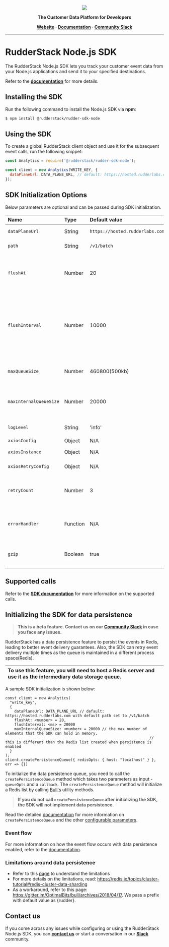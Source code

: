 <p align="center">
  <a href="https://rudderstack.com/">
    <img src="https://user-images.githubusercontent.com/59817155/121357083-1c571300-c94f-11eb-8cc7-ce6df13855c9.png">
  </a>
</p>

<p align="center"><b>The Customer Data Platform for Developers</b></p>

<p align="center">
  <b>
    <a href="https://rudderstack.com">Website</a>
    ·
    <a href="https://rudderstack.com/docs/stream-sources/rudderstack-sdk-integration-guides/rudderstack-node-sdk/">Documentation</a>
    ·
    <a href="https://rudderstack.com/join-rudderstack-slack-community">Community Slack</a>
  </b>
</p>

---

# RudderStack Node.js SDK

The RudderStack Node.js SDK lets you track your customer event data from your Node.js applications and send it to your specified destinations.

Refer to the [**documentation**](https://www.rudderstack.com/docs/stream-sources/rudderstack-sdk-integration-guides/rudderstack-node-sdk/) for more details.

## Installing the SDK

Run the following command to install the Node.js SDK via **npm**:

```bash
$ npm install @rudderstack/rudder-sdk-node
```

## Using the SDK

To create a global RudderStack client object and use it for the subsequent event calls, run the following snippet:

```javascript
const Analytics = require('@rudderstack/rudder-sdk-node');

const client = new Analytics(WRITE_KEY, {
  dataPlaneUrl: DATA_PLANE_URL, // default: https://hosted.rudderlabs.com
});
```

## SDK Initialization Options

Below parameters are optional and can be passed during SDK initialization.

| Name                   | Type     | Default value                   | Description                                                                                       |
| :--------------------- | :------- | :------------------------------ | :------------------------------------------------------------------------------------------------ |
| `dataPlaneUrl`         | String   | `https://hosted.rudderlabs.com` | The data plane URL.                                                                               |
| `path`                 | String   | `/v1/batch`                     | Path to batch endpoint.                                                                           |
| `flushAt`              | Number   | 20                              | The number of events to be flushed when reached this limit.                                       |
| `flushInterval`        | Number   | 10000                           | The maximum timespan (in milliseconds) after which the events from the in-memory queue is flushed |
| `maxQueueSize`         | Number   | 460800(500kb)                   | Maximum payload size of a batch request                                                           |
| `maxInternalQueueSize` | Number   | 20000                           | The maximum length of the in-memory queue                                                         |
| `logLevel`             | String   | 'info'                          | Log level. `Ex: 'debug', 'error'`                                                                 |
| `axiosConfig`          | Object   | N/A                             | Axios config                                                                                      |
| `axiosInstance`        | Object   | N/A                             | Axios instance                                                                                    |
| `axiosRetryConfig`     | Object   | N/A                             | Axios retry configuration                                                                         |
| `retryCount`           | Number   | 3                               | Number of times requests will be retried by axios if failed                                       |
| `errorHandler`         | Function | N/A                             | A function that will be called if request to server failed                                        |
| `gzip`                 | Boolean  | true                            | Whether to compress request with gzip or not                                                      |

## Supported calls

Refer to the [**SDK documentation**](https://www.rudderstack.com/docs/stream-sources/rudderstack-sdk-integration-guides/rudderstack-node-sdk/) for more information on the supported calls.

## Initializing the SDK for data persistence

> **This is a beta feature. Contact us on our [Community Slack](https://rudderstack.com/join-rudderstack-slack-community) in case you face any issues.**

RudderStack has a data persistence feature to persist the events in Redis, leading to better event delivery guarantees. Also, the SDK can retry event delivery multiple times as the queue is maintained in a different process space(Redis).

| To use this feature, you will need to host a Redis server and use it as the intermediary data storage queue. |
| :----------------------------------------------------------------------------------------------------------- |

A sample SDK initialization is shown below:

```
const client = new Analytics(
  "write_key",
  {
    dataPlaneUrl: DATA_PLANE_URL // default: https://hosted.rudderlabs.com with default path set to /v1/batch
    flushAt: <number> = 20,
    flushInterval: <ms> = 20000
    maxInternalQueueSize: <number> = 20000 // the max number of elements that the SDK can hold in memory,
                                                                // this is different than the Redis list created when persistence is enabled
  }
);
client.createPersistenceQueue({ redisOpts: { host: "localhost" } }, err => {})
```

To initialize the data persistence queue, you need to call the `createPersistenceQueue` method which takes two parameters as input - `queueOpts` and a `callback`. The `createPersistenceQueue` method will initialize a Redis list by calling [Bull's](https://github.com/OptimalBits/bull) utility methods.

> **If you do not call `createPersistenceQueue` after initializing the SDK, the SDK will not implement data persistence.**

Read the detailed [documentation](https://www.rudderstack.com/docs/stream-sources/rudderstack-sdk-integration-guides/rudderstack-node-sdk/#nodejs-sdk-data-persistence) for more information on `createPersistenceQueue` and the other [configurable parameters](https://www.rudderstack.com/docs/stream-sources/rudderstack-sdk-integration-guides/rudderstack-node-sdk/#configurable-parameters).

### Event flow

For more information on how the event flow occurs with data persistence enabled, refer to the [documentation](https://www.rudderstack.com/docs/stream-sources/rudderstack-sdk-integration-guides/rudderstack-node-sdk/#event-flow).

### Limitations around data persistence

- Refer to this [page](https://gitter.im/OptimalBits/bull/archives/2018/04/17) to understand the limitations
- For more details on the limitations, read: https://redis.io/topics/cluster-tutorial#redis-cluster-data-sharding
- As a workaround, refer to this page: https://gitter.im/OptimalBits/bull/archives/2018/04/17. We pass a prefix with default value as {rudder}.

## Contact us

If you come across any issues while configuring or using the RudderStack Node.js SDK, you can [**contact us**](https://rudderstack.com/contact/) or start a conversation in our [**Slack**](https://resources.rudderstack.com/join-rudderstack-slack) community.
